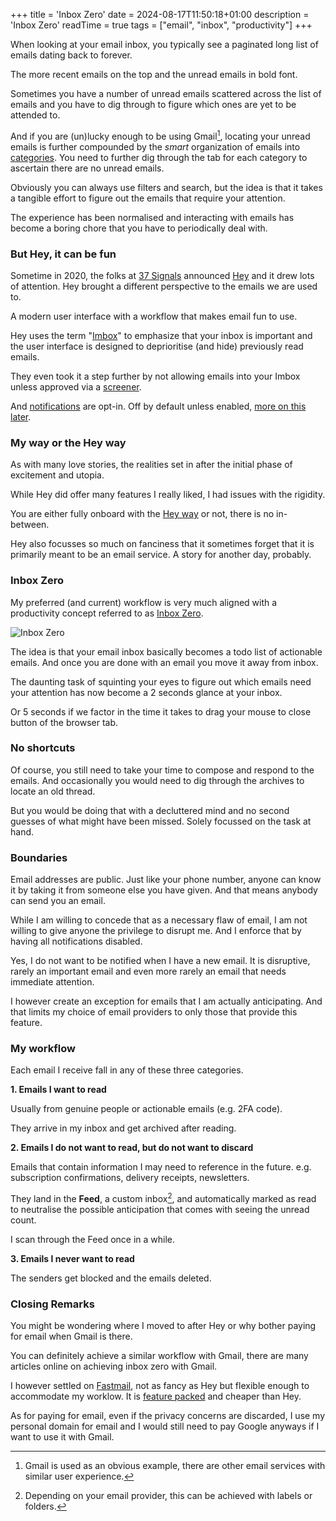 +++
title = 'Inbox Zero'
date = 2024-08-17T11:50:18+01:00
description = 'Inbox Zero'
readTime = true
tags = ["email", "inbox", "productivity"]
+++

When looking at your email inbox, you typically see a paginated long list of emails dating back to forever.

The more recent emails on the top and the unread emails in bold font.

Sometimes you have a number of unread emails scattered across the list of emails and you have to dig through to figure
which ones are yet to be attended to.

And if you are (un)lucky enough to be using Gmail[^1], locating your unread emails is further compounded by
the _smart_ organization of emails into [categories](https://support.google.com/mail/answer/3094499).
You need to further dig through the tab for each category to ascertain there are no unread emails.

Obviously you can always use filters and search, but the idea is that it takes a tangible effort to figure out
the emails that require your attention.

The experience has been normalised and interacting with emails has become a boring chore that you have to periodically
deal with.

### But Hey, it can be fun

Sometime in 2020, the folks at [37 Signals](https://37signals.com) announced [Hey](https://hey.com) and it drew lots of attention.
Hey brought a different perspective to the emails we are used to.

A modern user interface with a workflow that makes email fun to use.

Hey uses the term "[Imbox](https://www.hey.com/features/the-imbox/)" to emphasize that your inbox is important and the
user interface is designed to deprioritise (and hide) previously read emails.

They even took it a step further by not allowing emails into your Imbox unless approved via
a [screener](https://www.hey.com/features/the-screener/).

And [notifications](https://www.hey.com/features/notifications) are opt-in. Off by default unless enabled, [more on this
later](#boundaries).

### My way or the Hey way

As with many love stories, the realities set in after the initial phase of excitement and utopia.

While Hey did offer many features I really liked, I had issues with the rigidity.

You are either fully onboard with the [Hey way](https://www.hey.com/the-hey-way/) or not, there is no in-between.

Hey also focusses so much on fanciness that it sometimes forget that it is primarily meant to be an email service.
A story for another day, probably.

### Inbox Zero

My preferred (and current) workflow is very much aligned with a productivity concept referred to as [Inbox Zero](https://web.archive.org/web/20140228205736/http://inboxzero.com/).

![Inbox Zero](/images/1723891817_inboxzero_1.jpg#small)

The idea is that your email inbox basically becomes a todo list of actionable emails. And once you are done with an email
you move it away from inbox.

The daunting task of squinting your eyes to figure out which emails need your attention has now become a 2 seconds glance at your inbox.

Or 5 seconds if we factor in the time it takes to drag your mouse to close button of the browser tab.

### No shortcuts

Of course, you still need to take your time to compose and respond to the emails. And occasionally you would need to dig through
the archives to locate an old thread.

But you would be doing that with a decluttered mind and no second guesses of what might have been missed. Solely focussed
on the task at hand.

### Boundaries

Email addresses are public. Just like your phone number, anyone can know it by taking it from someone else you have given.
And that means anybody can send you an email.

While I am willing to concede that as a necessary flaw of email, I am not willing to give anyone the privilege to disrupt
me. And I enforce that by having all notifications disabled.

Yes, I do not want to be notified when I have a new email. It is disruptive, rarely an important email and even more rarely
an email that needs immediate attention.

I however create an exception for emails that I am actually anticipating. And that limits my choice of email providers to
only those that provide this feature.

### My workflow

Each email I receive fall in any of these three categories.

**1. Emails I want to read**

Usually from genuine people or actionable emails (e.g. 2FA code).

They arrive in my inbox and get archived after reading.

**2. Emails I do not want to read, but do not want to discard**

Emails that contain information I may need to reference in the future. e.g. subscription confirmations,
delivery receipts, newsletters.

They land in the **Feed**, a custom inbox[^2], and automatically marked as read to neutralise the possible anticipation
that comes with seeing the unread count.

I scan through the Feed once in a while.

**3. Emails I never want to read**

The senders get blocked and the emails deleted.

### Closing Remarks

You might be wondering where I moved to after Hey or why bother paying for email when Gmail is there.

You can definitely achieve a similar workflow with Gmail, there are many articles online on achieving inbox zero with
Gmail.

I however settled on [Fastmail](https://fastmail.com), not as fancy as Hey but flexible enough to accommodate my worklow.
It is [feature packed](https://www.fastmail.com/features/) and cheaper than Hey.

As for paying for email, even if the privacy concerns are discarded, I use my personal domain for email and I would
still need to pay Google anyways if I want to use it with Gmail.

[^1]: Gmail is used as an obvious example, there are other email services with similar user experience.
[^2]: Depending on your email provider, this can be achieved with labels or folders.
